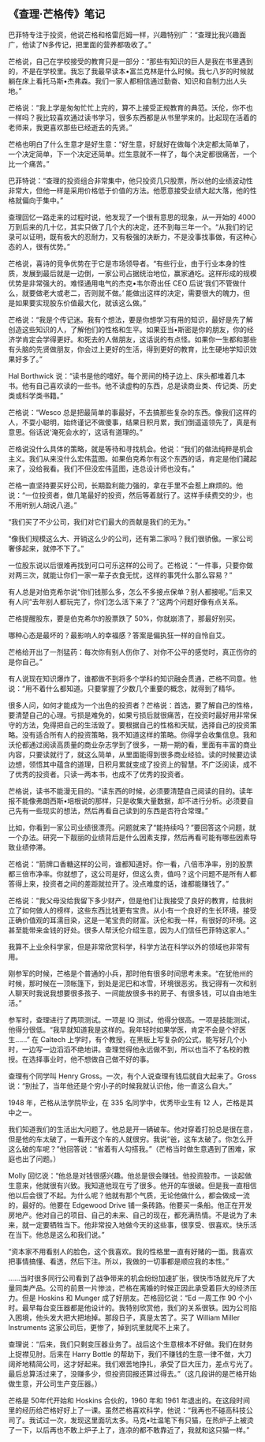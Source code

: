 ## 《查理·芒格传》笔记

巴菲特专注于投资，他说芒格和格雷厄姆一样，兴趣特别广：“查理比我兴趣面广，他读了N多传记，把里面的营养都吸收了。”

芒格说，自己在学校接受的教育只是一部分：“那些有知识的巨人是我在书里遇到的，不是在学校里。我忘了我最早读本•富兰克林是什么时候。我七八岁的时候就躺在床上看托马斯•杰弗森。我们一家人都相信通过勤奋、知识和自制力出人头地。”

芒格说：“我上学是匆匆忙忙上完的，算不上接受正规教育的典范。沃伦，你不也一样吗？我比较喜欢通过读书学习，很多东西都是从书里学来的。比起现在活着的老师来，我更喜欢那些已经逝去的先贤。”

芒格也明白了什么生意才是好生意：“好生意，好就好在做每个决定都太简单了，一个决定简单，下一个决定还简单。烂生意就不一样了，每个决定都很痛苦，一个比一个痛苦。”

巴菲特说：“查理的投资组合非常集中，他只投资几只股票，所以他的业绩波动性非常大，但他一样是采用价格低于价值的方法。他愿意接受业绩大起大落，他的性格就偏向于集中。”

查理回忆一路走来的过程时说，他发现了一个很有意思的现象，从一开始的 4000 万到后来的几十亿，其实只做了几个大的决定，还不到每三年一个。“从我们的记录可以证明，既有极大的忍耐力，又有极强的决断力，不是没事找事做，有这种心态的人，很有优势。”

芒格说，喜诗的竞争优势在于它是市场领导者。“有些行业，由于行业本身的性质，发展到最后就是一边倒，一家公司占据统治地位，赢家通吃。这样形成的规模优势是非常强大的。难怪通用电气的杰克•韦尔奇出任 CEO 后说‘我们不管做什么，就要做老大或老二，否则就不做。’ 能做出这样的决定，需要很大的魄力，但是如果要实现股东价值最大化，就该这么做。”

芒格说：“我是个传记迷。我有个想法，要是你想学习有用的知识，最好是先了解创造这些知识的人，了解他们的性格和生平。如果亚当•斯密是你的朋友，你的经济学肯定会学得更好。和死去的人做朋友，这话说的有点怪。如果你一生都和那些有头脑的先贤做朋友，你会过上更好的生活，得到更好的教育，比生硬地学知识效果好多了。”

Hal Borthwick 说：“读书是他的嗜好。每个房间的椅子边上、床头都堆着几本书。他有自己喜欢读的一些书。他不读虚构的东西，总是读商业类、传记类、历史类或科学类书籍。”

芒格说：“Wesco 总是把最简单的事最好，不去搞那些复杂的东西。像我们这样的人，不耍小聪明，始终谨记不做傻事，结果日积月累，我们倒遥遥领先了，真是有意思。俗话说‘淹死会水的’，这话有道理的。”

芒格说没什么具体的策略，就是等待和寻找机会。他说：“我们的做法纯粹是机会主义。我们从来没什么宏伟蓝图。如果伯克希尔有这个东西的话，肯定是他们藏起来了，没给我看。我们不但没宏伟蓝图，连总设计师也没有。”

芒格一直坚持要买好公司，长期盈利能力强的，拿在手里不会惹上麻烦的。他说：“一位投资者，做几笔最好的投资，然后等着就行了。这样手续费交的少，也不用听别人胡说八道。”

“我们买了不少公司，我们对它们最大的贡献是我们的无为。”

“像我们规模这么大、开销这么少的公司，还有第二家吗？我们很骄傲。一家公司奢侈起来，就停不下了。”

一位股东说以后很难再找到可口可乐这样的公司了。芒格说：“一件事，只要你做对两三次，就能让你们一家一辈子衣食无忧，这样的事凭什么那么容易？”

有人总是对伯克希尔说“你们钱那么多，怎么不多接点保单？别人都接呢。”后来又有人问“去年别人都玩完了，你们怎么活下来了？”这两个问题好像有点关系。

芒格提醒股东，要是伯克希尔的股票跌了 50%，你就崩溃了，那最好别买。

哪种心态是最坏的？最影响人的幸福感？答案是偏执狂一样的自怜自艾。

芒格给开出了一剂猛药：每次你有别人伤你了、对你不公平的感觉时，真正伤你的是你自己。”

有人说现在知识爆炸了，谁都做不到将多个学科的知识融会贯通，芒格不同意。他说：“用不着什么都知道。只要掌握了少数几个重要的概念，就得到了精华。

很多人问，如何才能成为一个出色的投资者？芒格说：首选，要了解自己的性格，要清楚自己的心理。亏损是难免的，如果亏损后就很痛苦，在投资时最好用非常保守的方法，免得把自己的生活毁了。要根据自己的性格和天赋，选择自己的投资策略。没有适合所有人的投资策略，我不知道这样的策略。你得学会收集信息。我和沃伦都通过阅读高质量的商业杂志学到了很多，一期一期的看，里面有丰富的商业内容，只要读就行了，就这么简单，从里面能得到很多商业经验。读的时候要边读边想，领悟其中蕴含的道理，日积月累就变成了投资上的智慧。不广泛阅读，成不了优秀的投资者。只读一两本书，也成不了优秀的投资者。

芒格说，读书不能漫无目的。“读东西的时候，必须要清楚自己阅读的目的。读年报不能像弗朗西斯•培根说的那样，只是收集大量数据，却不进行分析。必须要自己先有一些现实的想法，然后再看自己读到的东西是否符合常理。”

比如，你看到一家公司业绩很漂亮。问题就来了“能持续吗？”要回答这个问题，就一个办法。研究一下靓丽的业绩背后是什么因素支撑，然后再看可能有哪些因素导致业绩停滞。

芒格说：“箭牌口香糖这样的公司，谁都知道好。你一看，八倍市净率，别的股票都三倍市净率。你就想了，这公司是好，但这么贵，值吗？这个问题不是所有人都答得上来，投资者之间的差距就拉开了。没点难度的话，谁都能赚钱了。”

芒格说：“我父母没给我留下多少财产，但是他们让我接受了良好的教育，给我树立了如何做人的榜样，这些东西比钱更有宝贵。从小有一个良好的生长环境，接受正确价值观的耳濡目染，这是一笔宝贵的财富。沃伦和我一样，有很好的环境。这甚至能带来金钱的好处。很多人帮沃伦介绍生意，因为人们信任巴菲特这家人。”

我算不上业余科学家，但是非常欣赏科学，科学方法在科学以外的领域也非常有用。

刚参军的时候，芒格是个普通的小兵，那时他有很多时间思考未来。“在犹他州的时候，那时候在一顶帐篷下，到处是泥巴和冰雪，环境很恶劣。我记得有一次和别人聊天时我说我想要很多孩子、一间能放很多书的房子、有很多钱，可以自由地生活。”

参军时，查理进行了两项测试。一项是 IQ 测试，他得分很高。一项是技能测试，他得分很低。“我早就知道我是这样的。我年轻时如果学医，肯定不会是个好医生……” 在 Caltech 上学时，有个教授，在黑板上写复杂的公式，能写好几个小时，一边写一边滔滔不绝地讲。查理觉得他永远做不到，所以也当不了名校的教授。在选择事业时，他不想做自己做不好的事。

查理有个同学叫 Henry Gross。一次，有个人说查理有钱后就自大起来了。Gross 说：“别扯了，当年他还是个穷小子的时候我就认识他，他一直这么自大。”

1948 年，芒格从法学院毕业，在 335 名同学中，优秀毕业生有 12 人，芒格是其中之一。

我们知道我们的生活出大问题了。他总是开一辆破车。他对穿着打扮总是很在意，但是他的车太破了，一看开这个车的人就很穷。我说“爸，这车太破了。你怎么开这么破的车呢？”他回答说：“省着有人勾搭我。”（芒格当时做生意遇到了困难，家庭也出了问题。）

Molly 回忆说：“他总是对钱很感兴趣。他总是很会赚钱。他投资股市。一谈起做生意来，他就很有兴致。我知道他现在亏了很多。他开的车很破。但是我一直相信他以后会很了不起。为什么呢？他就有那个气质，无论他做什么，都会做成一流的，最好的。他要在 Edgewood Drive 铺一条砖路。他要买一条船。他正在开发房地产。他对自己的项目、自己的未来、自己的现在，都充满热情。不是说为了未来，就一定要牺牲当下。他非常投入地做今天的这些事，很享受、很喜欢。快乐活在当下。他总是这么和我们说。”

“资本家不用看别人的脸色，这个我喜欢。我的性格里一直有好赌的一面。我喜欢把事情搞懂、看透，然后下注。所以，我做的一切事都是顺应我的本性。”

……当时很多同行公司看到了战争带来的机会纷纷加速扩张，很快市场就充斥了大量同类产品。公司的前景一片惨淡，芒格在离婚的时候正因此承受着巨大的经济压力。但是 Hoskins 和 Munger 成了好朋友。芒格回忆说：“Ed 一周工作 90 个小时。最早每台变压器都是他设计的。我特别欣赏他，我们的关系很铁。因为公司陷入困境，他头发大把大把地掉。那段日子，真是太苦了。买了 William Miller Instruments 这家公司后，更惨了，掉到坑里就爬不上来了。

查理说：“后来，我们只剩变压器业务了。战后这个生意根本不好做。我们在财务上捉襟见肘。后来在 Harry Bottle 的帮助下，我们不赚钱的生意一律不做，大刀阔斧地精简公司，这才好起来。我们艰苦地挣扎，承受了巨大压力，差点亏光了。最后总算活过来了，没赚多少，但投资回报还算过得去。”（这几段讲的是芒格开始做生意，开公司生产变压器。）

芒格是 50年代开始和 Hoskins 合伙的，1960 年和 1961 年退出的。在这段时间里的经历给芒格好好上了一课。虽然芒格喜欢科学，他说：“我再也不碰高科技公司了。我试过一次，发现这里面坑太多。马克•吐温笔下有只猫，在热炉子上被烫了一下，以后再也不敢上炉子上了，连凉的都不敢靠近了，我就和这只猫一样。”
